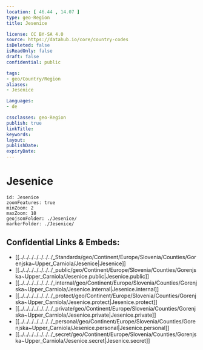```yaml
---
location: [ 46.44 , 14.07 ] 
type: geo-Region
title: Jesenice

license: CC BY-SA 4.0
source: https://datahub.io/core/country-codes
isDeleted: false
isReadOnly: false
draft: false
confidential: public

tags:
- geo/Country/Region
aliases:
- Jesenice

Languages:
- de

cssclasses: geo-Region
publish: true
linkTitle: 
keywords: 
layout: 
publishDate: 
expiryDate: 
---
```


# Jesenice

```leaflet
id: Jesenice
zoomFeatures: true 
minZoom: 2 
maxZoom: 18
geojsonFolder: ./Jesenice/
markerFolder: ./Jesenice/
```


## Confidential Links & Embeds: 
- [[../../../../../../../_Standards/geo/Continent/Europe/Slovenia/Counties/Gorenjska~Upper_Carniola/Jesenice|Jesenice]] 
- [[../../../../../../../_public/geo/Continent/Europe/Slovenia/Counties/Gorenjska~Upper_Carniola/Jesenice.public|Jesenice.public]] 
- [[../../../../../../../_internal/geo/Continent/Europe/Slovenia/Counties/Gorenjska~Upper_Carniola/Jesenice.internal|Jesenice.internal]] 
- [[../../../../../../../_protect/geo/Continent/Europe/Slovenia/Counties/Gorenjska~Upper_Carniola/Jesenice.protect|Jesenice.protect]] 
- [[../../../../../../../_private/geo/Continent/Europe/Slovenia/Counties/Gorenjska~Upper_Carniola/Jesenice.private|Jesenice.private]] 
- [[../../../../../../../_personal/geo/Continent/Europe/Slovenia/Counties/Gorenjska~Upper_Carniola/Jesenice.personal|Jesenice.personal]] 
- [[../../../../../../../_secret/geo/Continent/Europe/Slovenia/Counties/Gorenjska~Upper_Carniola/Jesenice.secret|Jesenice.secret]] 

